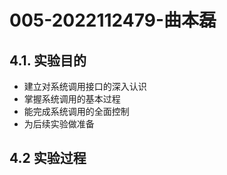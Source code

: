 # 005-2022112479-曲本磊

## 4.1. 实验目的

- 建立对系统调用接口的深入认识
- 掌握系统调用的基本过程
- 能完成系统调用的全面控制
- 为后续实验做准备

## 4.2 实验过程

